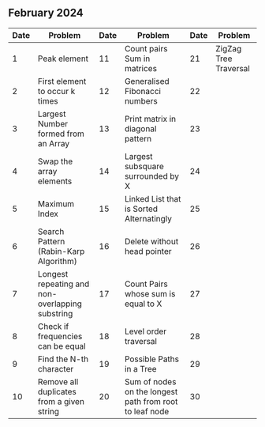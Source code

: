 ## February 2024

| Date | Problem                                         | Date | Problem                                                 | Date | Problem               |
| ---- | ----------------------------------------------- | ---- | ------------------------------------------------------- | ---- | --------------------- |
| 1    | Peak element                                    | 11   | Count pairs Sum in matrices                             | 21   | ZigZag Tree Traversal |
| 2    | First element to occur k times                  | 12   | Generalised Fibonacci numbers                           | 22   |                       |
| 3    | Largest Number formed from an Array             | 13   | Print matrix in diagonal pattern                        | 23   |                       |
| 4    | Swap the array elements                         | 14   | Largest subsquare surrounded by X                       | 24   |                       |
| 5    | Maximum Index                                   | 15   | Linked List that is Sorted Alternatingly                | 25   |                       |
| 6    | Search Pattern (Rabin-Karp Algorithm)           | 16   | Delete without head pointer                             | 26   |                       |
| 7    | Longest repeating and non-overlapping substring | 17   | Count Pairs whose sum is equal to X                     | 27   |                       |
| 8    | Check if frequencies can be equal               | 18   | Level order traversal                                   | 28   |                       |
| 9    | Find the N-th character                         | 19   | Possible Paths in a Tree                                | 29   |                       |
| 10   | Remove all duplicates from a given string       | 20   | Sum of nodes on the longest path from root to leaf node | 30   |                       |
